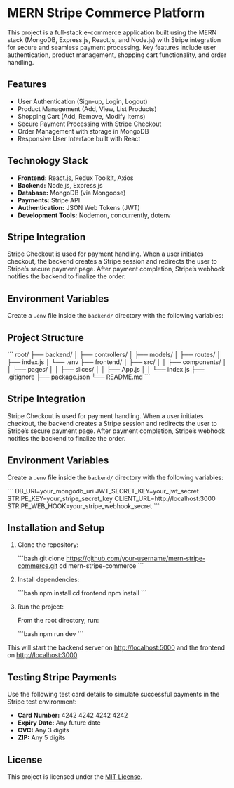 # MERN Stripe Commerce Platform

This project is a full-stack e-commerce application built using the MERN stack (MongoDB, Express.js, React.js, and Node.js) with Stripe integration for secure and seamless payment processing. Key features include user authentication, product management, shopping cart functionality, and order handling.

## Features

- User Authentication (Sign-up, Login, Logout)  
- Product Management (Add, View, List Products)  
- Shopping Cart (Add, Remove, Modify Items)  
- Secure Payment Processing with Stripe Checkout  
- Order Management with storage in MongoDB  
- Responsive User Interface built with React  

## Technology Stack

- **Frontend:** React.js, Redux Toolkit, Axios  
- **Backend:** Node.js, Express.js  
- **Database:** MongoDB (via Mongoose)  
- **Payments:** Stripe API  
- **Authentication:** JSON Web Tokens (JWT)  
- **Development Tools:** Nodemon, concurrently, dotenv


## Stripe Integration

Stripe Checkout is used for payment handling. When a user initiates checkout, the backend creates a Stripe session and redirects the user to Stripe’s secure payment page. After payment completion, Stripe’s webhook notifies the backend to finalize the order.

## Environment Variables

Create a `.env` file inside the `backend/` directory with the following variables:


## Project Structure

\```
root/
├── backend/
│   ├── controllers/
│   ├── models/
│   ├── routes/
│   ├── index.js
│   └── .env
├── frontend/
│   ├── src/
│   │   ├── components/
│   │   ├── pages/
│   │   ├── slices/
│   │   ├── App.js
│   │   └── index.js
├── .gitignore
├── package.json
└── README.md
\```

## Stripe Integration

Stripe Checkout is used for payment handling. When a user initiates checkout, the backend creates a Stripe session and redirects the user to Stripe’s secure payment page. After payment completion, Stripe’s webhook notifies the backend to finalize the order.

## Environment Variables

Create a `.env` file inside the `backend/` directory with the following variables:

\```
DB_URI=your_mongodb_uri
JWT_SECRET_KEY=your_jwt_secret
STRIPE_KEY=your_stripe_secret_key
CLIENT_URL=http://localhost:3000
STRIPE_WEB_HOOK=your_stripe_webhook_secret
\```

## Installation and Setup

1. Clone the repository:

   \```bash
   git clone https://github.com/your-username/mern-stripe-commerce.git
   cd mern-stripe-commerce
   \```

2. Install dependencies:

   \```bash
   npm install
   cd frontend
   npm install
   \```

3. Run the project:

   From the root directory, run:

   \```bash
   npm run dev
   \```

This will start the backend server on [http://localhost:5000](http://localhost:5000) and the frontend on [http://localhost:3000](http://localhost:3000).

## Testing Stripe Payments

Use the following test card details to simulate successful payments in the Stripe test environment:

- **Card Number:** 4242 4242 4242 4242  
- **Expiry Date:** Any future date  
- **CVC:** Any 3 digits  
- **ZIP:** Any 5 digits  

## License

This project is licensed under the [MIT License](LICENSE).
